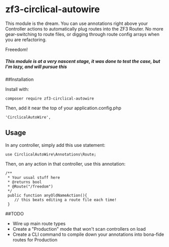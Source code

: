 # zf3-circlical-autowire

This module is the dream.  You can use annotations right above your Controller actions to 
automatically plug routes into the ZF3 Router.  No more gear-switching to route files, or digging
through route config arrays when you are refactoring.

Freeedom!


##### This module is at a very nascent stage, it was done to test the case, but I'm lazy, and will pursue this

##Installation

Install with:

    composer require zf3-circlical-autowire
    
Then, add it near the top of your application.config.php

    'CirclicalAutoWire',
    
    
## Usage

In any controller, simply add this use statement:

    use CirclicalAutoWire\Annotations\Route;
    
Then, on any action in that controller, use this annotation:

    /**
     * Your usual stuff here
     * @returns bool
     * @Route("/freedom")
     */
     public function anyOldNameAction(){
        // this beats editing a route file each time!
     }
     
##TODO

* Wire up main route types
* Create a "Production" mode that won't scan controllers on load
* Create a CLI command to compile down your annotations into bona-fide routes for Production